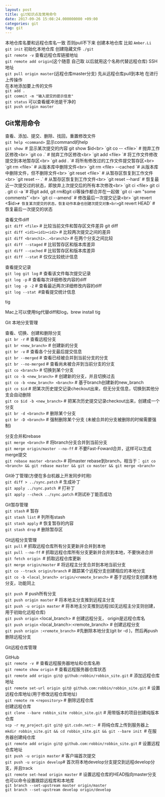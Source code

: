 ```yaml
---
layout: post
title: git知识点及常用命令
date: 2017-09-26 15:08:24.000000000 +09:00
categories: git
tag: git
---
```

本地仓库名要和远程仓库名一致 否则pull不下来
创建本地仓库
比如  `Amber.Li`<br>
`git init`   初始化本地仓库   创建隐藏文件 `./git`<br>
`git remote -v`  查看远程仓库链接地址  <br>
`git remote add origin`(这个随意  自己取  以后就用这个名称代替远程仓库)  SSH地址<br>
`git pull origin master`(远程仓库master分支)   先从远程仓库pull到本地   在进行上传操作<br>
在本地添加要上传的文件<br>
`git add .`<br>
`git commit -m "输入提交的提示信息"`<br>
`git status`  可以查看缓冲池是干净的<br>
`git push origin master`<br>


## Git常用命令<br>
查看、添加、提交、删除、找回，重置修改文件<br>
`git help <command>` 显示command的help<br>
`git show `# 显示某次提交的内容 git show $id<br>
`git co -- <file>` # 抛弃工作区修改<br>
`git co .` # 抛弃工作区修改<br>
`git add <file> `# 将工作文件修改提交到本地暂存区<br>
`git add . `# 将所有修改过的工作文件提交暂存区<br>
`git rm <file>` # 从版本库中删除文件<br>
`git rm <file> --cached `# 从版本库中删除文件，但不删除文件<br>
`git reset <file>` # 从暂存区恢复到工作文件<br>
`git reset -- .` # 从暂存区恢复到工作文件<br>
`git reset --hard` # 恢复最近一次提交过的状态，即放弃上次提交后的所有本次修改<br>
`git ci <file> git ci . git ci -a `# 将git add, git rm和git ci等操作都合并在一起做
`git ci -am "some comments"`<br>
`git ci --amend` # 修改最后一次提交记录<br>
`git revert <$id>` # 恢复某次提交的状态，恢复动作本身也创建次提交对象<br>
`git revert HEAD` # 恢复最后一次提交的状态<br>

查看文件diff<br>
`git diff <file>` # 比较当前文件和暂存区文件差异 git diff<br>
`git diff <id1><id1><id2>` # 比较两次提交之间的差异<br>
`git diff <branch1>..<branch2>` # 在两个分支之间比较<br>
`git diff --staged` # 比较暂存区和版本库差异<br>
`git diff --cached` # 比较暂存区和版本库差异<br>
`git diff --stat` # 仅仅比较统计信息<br>

查看提交记录<br>
`git log git log` <file> # 查看该文件每次提交记录<br>
`git log -p` <file> # 查看每次详细修改内容的diff<br>
`git log -p -2` # 查看最近两次详细修改内容的diff<br>
`git log --stat `#查看提交统计信息<br>

tig<br>

Mac上可以使用tig代替diff和log，brew install tig<br>

Git 本地分支管理<br>

查看、切换、创建和删除分支<br>
`git br -r` # 查看远程分支<br>
`git br <new_branch>` # 创建新的分支<br>
`git br -v` # 查看各个分支最后提交信息<br>
`git br --merged` # 查看已经被合并到当前分支的分支<br>
`git br --no-merged` # 查看尚未被合并到当前分支的分支<br>
`git co <branch>` # 切换到某个分支<br>
`git co -b <new_branch>` # 创建新的分支，并且切换过去<br>
`git co -b <new_branch> <branch>` # 基于branch创建新的new_branch<br>
`git co $id` # 把某次历史提交记录checkout出来，但无分支信息，切换到其他分支会自动删除<br>
`git co $id -b <new_branch>` # 把某次历史提交记录checkout出来，创建成一个分支<br>
`git br -d <branch>` # 删除某个分支<br>
`git br -D <branch>` # 强制删除某个分支 (未被合并的分支被删除的时候需要强制)<br>

分支合并和rebase<br>
`git merge <branch>` # 将branch分支合并到当前分支<br>
`git merge origin/master --no-ff` # 不要Fast-Foward合并，这样可以生成merge提交<br>
`git rebase master <branch>` # 将master rebase到branch，相当于： `git co <branch> && git rebase master && git co master && git merge <branch>`<br>

Git补丁管理(方便在多台机器上开发同步时用)<br>
`git diff > ../sync.patch` # 生成补丁<br>
`git apply ../sync.patch `# 打补丁<br>
`git apply --check ../sync.patch` #测试补丁能否成功<br>

Git暂存管理<br>
`git stash` # 暂存<br>
`git stash list` # 列所有stash<br>
`git stash apply` # 恢复暂存的内容<br>
`git stash drop` # 删除暂存区<br>

Git远程分支管理<br>
`git pull` # 抓取远程仓库所有分支更新并合并到本地<br>
`git pull --no-ff` # 抓取远程仓库所有分支更新并合并到本地，不要快进合并<br>
`git fetch origin `# 抓取远程仓库更新<br>
`git merge origin/master` # 将远程主分支合并到本地当前分支<br>
`git co --track origin/branch` # 跟踪某个远程分支创建相应的本地分支<br>
`git co -b <local_branch> origin/<remote_branch>` # 基于远程分支创建本地分支，功能同上<br>

`git push `# push所有分支<br>
`git push origin master` # 将本地主分支推到远程主分支<br>
`git push -u origin master` # 将本地主分支推到远程(如无远程主分支则创建，用于初始化远程仓库)<br>
`git push origin` <local_branch> # 创建远程分支， origin是远程仓库名<br>
`git push origin` <local_branch>:<remote_branch> # 创建远程分支<br>
`git push origin :<remote_branch>` #先删除本地分支(git br -d <branch>)，然后再push删除远程分支<br>

Git远程仓库管理<br>

GitHub<br>
`git remote -v `# 查看远程服务器地址和仓库名称<br>
`git remote show origin` # 查看远程服务器仓库状态<br>
`git remote add origin git@ github:robbin/robbin_site.git` # 添加远程仓库地址<br>
`git remote set-url origin git@ github.com:robbin/robbin_site.git` # 设置远程仓库地址(用于修改远程仓库地址)<br>
`git remote rm <repository>` # 删除远程仓库<br>
创建远程仓库<br>
`git clone --bare robbin_site robbin_site.git` # 用带版本的项目创建纯版本仓库<br>
`scp -r my_project.git git@ git.csdn.net:~ `# 将纯仓库上传到服务器上<br>
`mkdir robbin_site.git && cd robbin_site.git && git --bare init `# 在服务器创建纯仓库<br>
`git remote add origin git@ github.com:robbin/robbin_site.git` # 设置远程仓库地址<br>
`git push -u origin master` # 客户端首次提交<br>
`git push -u origin develop`# 首次将本地develop分支提交到远程develop分支，并且track<br>
`git remote set-head origin master` # 设置远程仓库的HEAD指向master分支
也可以命令设置跟踪远程库和本地库<br>
`git branch --set-upstream master origin/master`<br>
`git branch --set-upstream develop origin/develop`<br>


